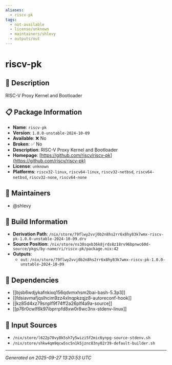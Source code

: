 ```yaml
---
aliases:
  - riscv-pk
tags:
  - not-available
  - license/unknown
  - maintainers/shlevy
  - outputs/out
---
```


# riscv-pk

## 📝 Description

RISC-V Proxy Kernel and Bootloader

## 📋 Package Information

- **Name**: `riscv-pk`
- **Version**: `1.0.0-unstable-2024-10-09`
- **Available**: ❌ No
- **Broken**: ✅ No
- **Description**: RISC-V Proxy Kernel and Bootloader
- **Homepage**: [https://github.com/riscv/riscv-pk](https://github.com/riscv/riscv-pk)
- **License**: `unknown`
- **Platforms**: `riscv32-linux`, `riscv64-linux`, `riscv32-netbsd`, `riscv64-netbsd`, `riscv32-none`, `riscv64-none`
## 👥 Maintainers

- @shlevy


## 🔧 Build Information

- **Derivation Path**: `/nix/store/79flwy2vvj0b2n8hs2rr6x8hy83k7wmx-riscv-pk-1.0.0-unstable-2024-10-09.drv`
- **Source Position**: `/nix/store/ns30sqxb36k8jrds8z18rv96bpnwc60d-source/pkgs/by-name/ri/riscv-pk/package.nix:42`
- **Outputs**:
  - `out`:  `/nix/store/79flwy2vvj0b2n8hs2rr6x8hy83k7wmx-riscv-pk-1.0.0-unstable-2024-10-09`

## 🔗 Dependencies

- [[bjsb6wdjykafnkixq156qdvmxhsm2bai-bash-5.3p3]]
- [[fdsiavmafjqslhcim9zz4xlnqpkzqjz8-autoreconf-hook]]
- [[kz85d4xz79snplf9f74ff2a26plf4a9a-source]]
- [[p76r0cwlf6k97ibprrpfd8xw0r8wc3nx-stdenv-linux]]

## 📁 Input Sources

- `/nix/store/l622p70vy8k5sh7y5wizi5f2mic6ynpg-source-stdenv.sh`
- `/nix/store/shkw4qm9qcw5sc5n1k5jznc83ny02r39-default-builder.sh`

---
*Generated on 2025-09-27 13:20:53 UTC*
